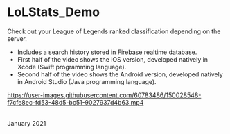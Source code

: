 # LoLStats_Demo
Check out your League of Legends ranked classification depending on the server.  <br />
- Includes a search history stored in Firebase realtime database.
- First half of the video shows the iOS version, developed natively in Xcode (Swift programming language).
- Second half of the video shows the Android version, developed natively in Android Studio (Java programming language).



https://user-images.githubusercontent.com/60783486/150028548-f7cfe8ec-fd53-48d5-bc51-9027937d4b63.mp4

<br />
January 2021
